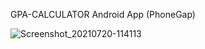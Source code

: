 GPA-CALCULATOR 
Android App (PhoneGap)

![Screenshot_20210720-114113](https://user-images.githubusercontent.com/79617146/126311026-248ab634-3925-4799-abec-5c32383d92f2.png)
